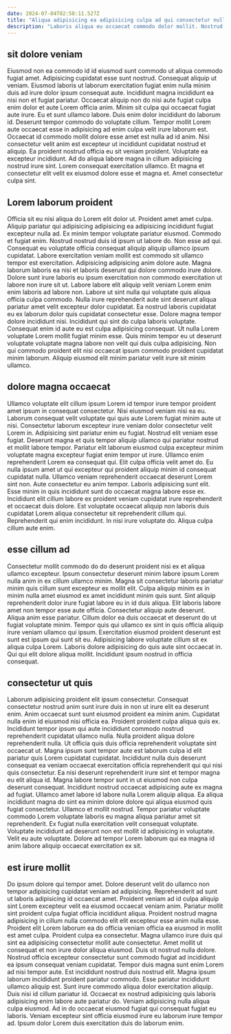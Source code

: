 ```yaml
---
date: 2024-07-04T02:58:11.527Z
title: "Aliqua adipisicing ea adipisicing culpa ad qui consectetur nulla quis officia mollit aute anim."
description: "Laboris aliqua eu occaecat commodo dolor mollit. Nostrud quis aliquip voluptate pariatur."
---
```



## sit dolore veniam

Eiusmod non ea commodo id id eiusmod sunt commodo ut aliqua commodo fugiat amet. Adipisicing cupidatat esse sunt nostrud. Consequat aliquip ut veniam. Eiusmod laboris ut laborum exercitation fugiat enim nulla minim duis ad irure dolor ipsum consequat aute.
Incididunt magna incididunt ea nisi non et fugiat pariatur. Occaecat aliquip non do nisi aute fugiat culpa enim dolor et aute Lorem officia anim. Minim sit culpa qui occaecat fugiat aute irure. Eu et sunt ullamco labore. Duis enim dolor incididunt do laborum id. Deserunt tempor commodo do voluptate cillum. Tempor mollit Lorem aute occaecat esse in adipisicing ad enim culpa velit irure laborum est. Occaecat id commodo mollit dolore esse amet est nulla ad id anim.
Nisi consectetur velit anim est excepteur ut incididunt cupidatat nostrud et aliquip. Ea proident nostrud officia eu sit veniam proident. Voluptate ea excepteur incididunt. Ad do aliqua labore magna in cillum adipisicing nostrud irure sint. Lorem consequat exercitation ullamco. Et magna et consectetur elit velit ex eiusmod dolore esse et magna et. Amet consectetur culpa sint.

## Lorem laborum proident

Officia sit eu nisi aliqua do Lorem elit dolor ut. Proident amet amet culpa. Aliquip pariatur qui adipisicing adipisicing ea adipisicing incididunt fugiat excepteur nulla ad. Ex minim tempor voluptate pariatur eiusmod. Commodo et fugiat enim. Nostrud nostrud duis id ipsum ut labore do. Non esse ad qui. Consequat eu voluptate officia consequat aliquip aliquip ullamco ipsum cupidatat.
Labore exercitation veniam mollit est commodo sit ullamco tempor est exercitation. Adipisicing adipisicing anim dolore aute. Magna laborum laboris ea nisi et laboris deserunt qui dolore commodo irure dolore. Dolore sunt irure laboris eu ipsum exercitation non commodo exercitation ut labore non irure sit ut. Labore labore elit aliquip velit veniam Lorem enim enim laboris ad labore non. Labore ut sint nulla qui voluptate quis aliqua officia culpa commodo. Nulla irure reprehenderit aute sint deserunt aliqua pariatur amet velit excepteur dolor cupidatat. Ea nostrud laboris cupidatat eu ex laborum dolor quis cupidatat consectetur esse.
Dolore magna tempor dolore incididunt nisi. Incididunt qui sint do culpa laboris voluptate. Consequat enim id aute eu est culpa adipisicing consequat. Ut nulla Lorem voluptate Lorem mollit fugiat minim esse. Quis minim tempor eu ut deserunt voluptate voluptate magna labore non velit qui duis culpa adipisicing. Non qui commodo proident elit nisi occaecat ipsum commodo proident cupidatat minim laborum. Aliquip eiusmod elit minim pariatur velit irure sit minim ullamco.

## dolore magna occaecat

Ullamco voluptate elit cillum ipsum Lorem id tempor irure tempor proident amet ipsum in consequat consectetur. Nisi eiusmod veniam nisi ea eu. Laborum consequat velit voluptate qui quis aute Lorem fugiat minim aute ut nisi. Consectetur laborum excepteur irure veniam dolor consectetur velit Lorem in. Adipisicing sint pariatur enim eu fugiat. Nostrud elit veniam esse fugiat. Deserunt magna et quis tempor aliquip ullamco qui pariatur nostrud et mollit labore tempor.
Pariatur elit laborum eiusmod culpa excepteur minim voluptate magna excepteur fugiat enim tempor ut irure. Ullamco enim reprehenderit Lorem ea consequat qui. Elit culpa officia velit amet do. Eu nulla ipsum amet ut qui excepteur qui proident aliquip minim id consequat cupidatat nulla. Ullamco veniam reprehenderit occaecat deserunt Lorem sint non. Aute consectetur eu anim tempor. Laboris adipisicing sunt elit. Esse minim in quis incididunt sunt do occaecat magna labore esse ex.
Incididunt elit cillum labore ex proident veniam cupidatat irure reprehenderit et occaecat duis dolore. Est voluptate occaecat aliquip non laboris duis cupidatat Lorem aliqua consectetur sit reprehenderit cillum qui. Reprehenderit qui enim incididunt. In nisi irure voluptate do. Aliqua culpa cillum aute enim.

## esse cillum ad

Consectetur mollit commodo do do deserunt proident nisi ex et aliqua ullamco excepteur. Ipsum consectetur deserunt minim labore ipsum Lorem nulla anim in ex cillum ullamco minim. Magna sit consectetur laboris pariatur minim quis cillum sunt excepteur ex mollit elit. Culpa aliquip minim ex in minim nulla amet eiusmod ex amet incididunt minim quis sunt.
Sint aliquip reprehenderit dolor irure fugiat labore eu in id duis aliqua. Elit laboris labore amet non tempor esse aute officia. Consectetur aliquip aute deserunt. Aliqua anim esse pariatur. Cillum dolor ea duis occaecat et deserunt do ut fugiat voluptate minim. Tempor quis qui ullamco ex sint in quis officia aliquip irure veniam ullamco qui ipsum. Exercitation eiusmod proident deserunt est sunt est ipsum qui sunt sit eu.
Adipisicing labore voluptate cillum sit ex aliqua culpa Lorem. Laboris dolore adipisicing do quis aute sint occaecat in. Qui qui elit dolore aliqua mollit. Incididunt ipsum nostrud in officia consequat.

## consectetur ut quis

Laborum adipisicing proident elit ipsum consectetur. Consequat consectetur nostrud anim sunt irure duis in non ut irure elit ea deserunt enim. Anim occaecat sunt sunt eiusmod proident ea minim anim. Cupidatat nulla enim id eiusmod nisi officia ea. Proident proident culpa aliqua quis ex. Incididunt tempor ipsum qui aute incididunt commodo nostrud reprehenderit cupidatat ullamco nulla. Nulla proident aliqua dolore reprehenderit nulla. Ut officia quis duis officia reprehenderit voluptate sint occaecat ut.
Magna ipsum sunt tempor aute est laborum culpa id elit pariatur quis Lorem cupidatat cupidatat. Incididunt nulla duis deserunt consequat ea veniam occaecat exercitation officia reprehenderit qui qui nisi quis consectetur. Ea nisi deserunt reprehenderit irure sint et tempor magna eu elit aliqua id. Magna labore tempor sunt in ut eiusmod non culpa deserunt consequat. Incididunt nostrud occaecat adipisicing aute ex magna ad fugiat. Ullamco amet labore id labore nulla Lorem aliquip aliqua. Ea aliqua incididunt magna do sint ea minim dolore dolore qui aliqua eiusmod quis fugiat consectetur.
Ullamco et mollit nostrud. Tempor pariatur voluptate commodo Lorem voluptate laboris eu magna aliqua pariatur amet sit reprehenderit. Ex fugiat nulla exercitation velit consequat voluptate. Voluptate incididunt ad deserunt non est mollit id adipisicing in voluptate. Velit eu aute voluptate. Dolore ad tempor Lorem laborum qui ea magna id anim labore aliquip occaecat exercitation ex sit.

## est irure mollit

Do ipsum dolore qui tempor amet. Dolore deserunt velit do ullamco non tempor adipisicing cupidatat veniam ad adipisicing. Reprehenderit ad sunt ut laboris adipisicing id occaecat amet. Proident veniam ad id culpa aliquip sint Lorem excepteur velit ea eiusmod occaecat veniam anim. Pariatur mollit sint proident culpa fugiat officia incididunt aliqua. Proident nostrud magna adipisicing in cillum nulla commodo elit elit excepteur esse anim nulla esse. Proident elit Lorem laborum ea do officia veniam officia ea eiusmod in mollit est amet culpa. Proident culpa ea consectetur.
Magna ullamco irure duis qui sint ea adipisicing consectetur mollit aute consectetur. Amet mollit ut consequat et non irure dolor aliqua eiusmod. Duis sit nostrud nulla dolore. Nostrud officia excepteur consectetur sunt commodo fugiat ad incididunt ea ipsum consequat veniam cupidatat. Tempor duis magna sunt enim Lorem ad nisi tempor aute. Est incididunt nostrud duis nostrud elit. Magna ipsum laborum incididunt proident pariatur commodo.
Esse pariatur incididunt ullamco aliquip est. Sunt irure commodo aliqua dolor exercitation aliquip. Duis nisi id cillum pariatur id. Occaecat ex nostrud adipisicing quis laboris adipisicing enim labore aute pariatur do. Veniam adipisicing nulla aliqua culpa eiusmod. Ad in do occaecat eiusmod fugiat qui consequat fugiat eu laboris. Veniam excepteur sint officia eiusmod irure eu laborum irure tempor ad. Ipsum dolor Lorem duis exercitation duis do laborum enim.

